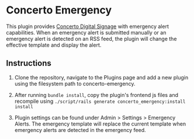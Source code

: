 Concerto Emergency 
==================

This plugin provides [Concerto Digital Signage](https://github.com/concerto/concerto) with emergency alert capabilities. When an emergency alert is submitted manually or an emergency alert is detected on an RSS feed, the plugin will change the effective template and display the alert. 

Instructions
------------
1. Clone the repository, navigate to the Plugins page and add a new plugin using the filesystem path to concerto-emergency.

2. After running ```bundle install```, copy the plugin's frontend js files and recompile using ```./script/rails generate concerto_emergency:install install```

3. Plugin settings can be found under Admin > Settings > Emergency Alerts. The emergency template will replace the current template when emergency alerts are detected in the emergency feed. 
